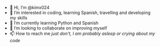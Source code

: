 - 👋 Hi, I’m @kimx024
- 👀 I’m interested in coding, learning Spanish, travelling and developing my skills 
- 🌱 I’m currently learning Python and Spanish
- 💞️ I’m looking to collaborate on improving myself
- 📫 How to reach me _just don't, I am probably asleep or crying about my code_

<!---
kimx024/kimx024 is a ✨ special ✨ repository because its `README.md` (this file) appears on your GitHub profile.
You can click the Preview link to take a look at your changes.
--->
